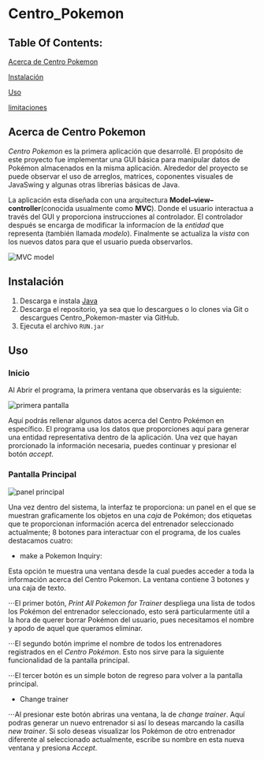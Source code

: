 # Centro_Pokemon

## Table Of Contents:
[Acerca de Centro Pokemon]()

[Instalación]()

[Uso]()

[limitaciones]()

## Acerca de Centro Pokemon
*Centro Pokemon* es la primera aplicación que desarrollé. El propósito de este proyecto fue implementar una GUI básica para manipular datos de Pokémon almacenados en la misma aplicación. Alrededor del proyecto se puede observar el uso de arreglos, matrices, coponentes visuales de JavaSwing y algunas otras librerias básicas de Java.

La aplicación esta diseñada con una arquitectura **Model–view–controller**(conocida usualmente como **MVC**). Donde el usuario interactua a través del GUI y proporciona instrucciones al controlador. El controlador después se encarga de modificar la informacíon de la *entidad* que representa (también llamada *modelo*). Finalmente se actualiza la *vista* con los nuevos datos para que el usuario pueda observarlos.

  ![](https://upload.wikimedia.org/wikipedia/commons/thumb/a/a0/MVC-Process.svg/1200px-MVC-Process.svg.png "MVC model")
  
 ## Instalación

1. Descarga e instala [Java](https://www.java.com/)
2. Descarga el repositorio, ya sea que lo descargues o lo clones via Git o descargues Centro_Pokemon-master via GitHub.
3. Ejecuta el archivo `RUN.jar`

## Uso 

### Inicio

Al Abrir el programa, la primera ventana que observarás es la siguiente:

  ![](https://i.imgur.com/FO903cg.png "primera pantalla")
 
Aquí podrás rellenar algunos datos acerca del Centro Pokémon en específico. El programa usa los datos que proporciones aquí para generar una entidad representativa dentro de la aplicación. Una vez que hayan prorcionado la información necesaria, puedes continuar y presionar el botón *accept*.

### Pantalla Principal

  ![](https://i.imgur.com/QEcDxmw.png "panel principal")
  
Una vez dentro del sistema, la interfaz te proporciona: un panel en el que se muestran graficamente los objetos en una *caja* de Pokémon; dos etiquetas que te proporcionan información acerca del entrenador seleccionado actualmente; 8 botones para interactuar con el programa, de los cuales destacamos cuatro:

* make a Pokemon Inquiry:

Esta opción te muestra una ventana desde la cual puedes acceder a toda la información acerca del Centro Pokemon. La ventana contiene 3 botones y una caja de texto. 

⋅⋅⋅El primer botón, *Print All Pokemon for Trainer* despliega una lista de todos los Pokémon del entrenador seleccionado, esto será particularmente útil a la hora de querer borrar Pokémon del usuario, pues necesitamos el nombre y apodo de aquel que queramos eliminar.

⋅⋅⋅El segundo botón imprime el nombre de todos los entrenadores registrados en el *Centro Pokémon*. Esto nos sirve para la siguiente funcionalidad de la pantalla principal.

⋅⋅⋅El tercer botón es un simple boton de regreso para volver a la pantalla principal.


* Change trainer

⋅⋅⋅Al presionar este botón abriras una ventana, la de *change trainer*. Aquí podras generar un nuevo entrenador si así lo deseas marcando la casilla *new trainer*. Si solo deseas visualizar los Pokémon de otro entrenador diferente al seleccionado actualmente, escribe su nombre en esta nueva ventana y presiona *Accept*.




